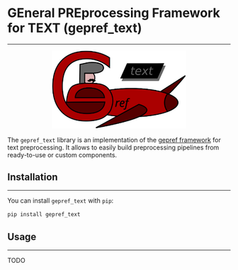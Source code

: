 # GEneral PREprocessing Framework for TEXT (gepref_text)
---


<div align="center">
    <img src="./doc/source/_static/gepref_text.svg" alt="logo" width="60%"></img>
</div>

The `gepref_text` library is an implementation of the [gepref framework](https://github.com/juselara1/gepref/tree/main) for text preprocessing. It allows to easily build preprocessing pipelines from ready-to-use or custom components.

## Installation
---

You can install `gepref_text` with `pip`:

```sh
pip install gepref_text
```

## Usage
---

TODO

